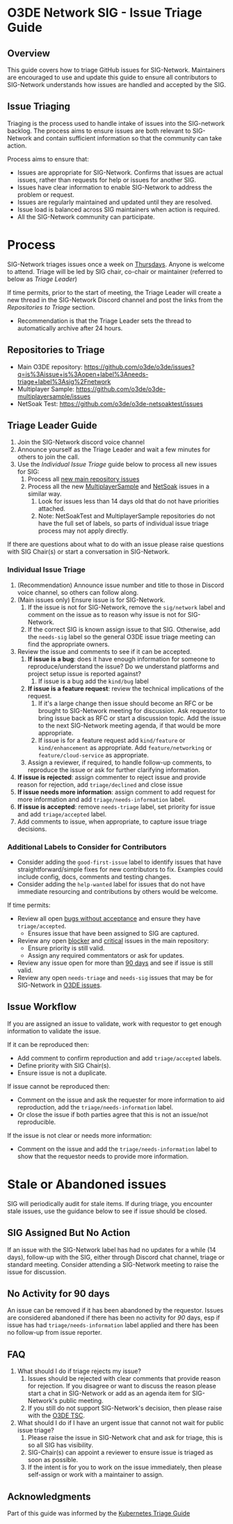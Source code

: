 # O3DE Network SIG - Issue Triage Guide

## Overview
This guide covers how to triage GitHub issues for SIG-Network. Maintainers are encouraged to use and update this guide to ensure
all contributors to SIG-Network understands how issues are handled and accepted by the SIG.


##  Issue Triaging
Triaging is the process used to handle intake of issues into the SIG-network backlog. The process aims to ensure issues are both relevant to SIG-Network
and contain sufficient information so that the community can take action.

Process aims to ensure that:
* Issues are appropriate for SIG-Network. Confirms that issues are actual issues, rather than requests for help or issues for another SIG.
* Issues have clear information to enable SIG-Network to address the problem or request.
* Issues are regularly maintained and updated until they are resolved.  
* Issue load is balanced across SIG maintainers when action is required.
* All the SIG-Network community can participate.

# Process
SIG-Network triages issues once a week on [Thursdays](https://lists.o3de.org/g/o3de-calendar/viewevent?repeatid=39342&eventid=1263668&calstart=2022-01-20). Anyone is welcome to attend. Triage will be led by SIG chair, co-chair or maintainer (referred to below as *Triage Leader*)

If time permits, prior to the start of meeting, the Triage Leader will create a new thread in the SIG-Network Discord channel and post the links from the *Repositories to Triage* section.
* Recommendation is that the Triage Leader sets the thread to automatically archive after 24 hours.

## Repositories to Triage
* Main O3DE repository: https://github.com/o3de/o3de/issues?q=is%3Aissue+is%3Aopen+label%3Aneeds-triage+label%3Asig%2Fnetwork 
* Multiplayer Sample: https://github.com/o3de/o3de-multiplayersample/issues
* NetSoak Test: https://github.com/o3de/o3de-netsoaktest/issues

## Triage Leader Guide
1. Join the SIG-Network discord voice channel
2. Announce yourself as the Triage Leader and wait a few minutes for others to join the call.
3. Use the *Individual Issue Triage* guide below to process all new issues for SIG:
   1. Process all [new main repository issues](https://github.com/o3de/o3de/issues?q=is%3Aissue+is%3Aopen+label%3Aneeds-triage+label%3Asig%2Fnetwork )
   2. Process all the new [MultiplayerSample](https://github.com/o3de/o3de-multiplayersample/issues) and [NetSoak](https://github.com/o3de/o3de-netsoaktest/issues) issues in a similar way.
      1. Look for issues less than 14 days old that do not have priorities attached. 
      2. Note: NetSoakTest and MultiplayerSample repositories do not have the full set of labels, so parts of individual issue triage process may not apply directly.

If there are questions about what to do with an issue please raise questions with SIG Chair(s) or start a conversation in SIG-Network.

### Individual Issue Triage
1. (Recommendation) Announce issue number and title to those in Discord voice channel, so others can follow along. 
2. (Main issues only) Ensure issue is for SIG-Network. 
   1. If the issue is not for SIG-Network, remove the `sig/network` label and comment on the issue as to reason why issue is not for SIG-Network. 
   2. If the correct SIG is known assign issue to that SIG. Otherwise, add the `needs-sig` label so the general O3DE issue triage meeting can find the appropriate owners. 
3. Review the issue and comments to see if it can be accepted. 
   1. **If issue is a bug**: does it have enough information for someone to reproduce/understand the issue? Do we understand platforms and project setup issue is reported against? 
      1.  If issue is a bug add the `kind/bug` label
   2. **If issue is a feature request**: review the technical implications of the request. 
      1. If it's a large change then issue should become an RFC or be brought to SIG-Network meeting for discussion. Ask requestor to bring issue back as RFC or start a discussion topic. Add the issue to the next SIG-Network meeting agenda, if that would be more appropriate. 
      2. If issue is for a feature request add `kind/feature`  or `kind/enhancement` as appropriate. Add `feature/networking` or `feature/cloud-service` as appropriate.
   3. Assign a reviewer, if required, to handle follow-up comments, to reproduce the issue or ask for further clarifying information.
4. **If issue is rejected**: assign commenter to reject issue and provide reason for rejection, add `triage/declined` and close issue
5. **If issue needs more information**: assign comment to add request for more information and add `triage/needs-information` label.
6. **If issue is accepted**: remove `needs-triage` label, set priority for issue and add `triage/accepted` label. 
7. Add comments to issue, when appropriate, to capture issue triage decisions.

### Additional Labels to Consider for Contributors
* Consider adding the `good-first-issue` label to identify issues that have straightforward/simple fixes for new contributors to fix. Examples could include config, docs, comments and testing changes.
* Consider adding the `help-wanted` label for issues that do not have immediate resourcing and contributions by others would be welcome.

If time permits:
* Review all open [bugs without acceptance](https://github.com/o3de/o3de/issues?q=is%3Aissue+is%3Aopen+label%3Asig%2Fnetwork+-label%3Afeature%2Fnetworking) and ensure they have `triage/accepted`.
  * Ensures issue that have been assigned to SIG are captured.
* Review any open [blocker](https://github.com/o3de/o3de/issues?q=is%3Aissue+is%3Aopen+label%3Asig%2Fnetwork+label%3Apriority%2Fblocker) and [critical](https://github.com/o3de/o3de/issues?q=is%3Aissue+is%3Aopen+label%3Asig%2Fnetwork+label%3Apriority%2Fcritical) issues in the main repository:
  * Ensure priority is still valid.
  * Assign any required commentators or ask for updates.
* Review any issue open for more than [90 days](https://github.com/o3de/o3de/issues?q=is%3Aissue+is%3Aopen+label%3Asig%2Fnetwork+sort%3Acreated-asc) and see if issue is still valid.
* Review any open `needs-triage` and `needs-sig` issues that may be for SIG-Network in [O3DE issues](https://github.com/o3de/o3de/issues?q=is%3Aissue+is%3Aopen+label%3Aneeds-sig+label%3Aneeds-triage+).

## Issue Workflow
If you are assigned an issue to validate, work with requestor to get enough information to validate the issue.

If it can be reproduced then:
* Add comment to confirm reproduction and add `triage/accepted` labels.
* Define priority with SIG Chair(s).
* Ensure issue is not a duplicate.

If issue cannot be reproduced then:
* Comment on the issue and ask the requester for more information to aid reproduction, add the `triage/needs-information` label.
* Or close the issue if both parties agree that this is not an issue/not reproducible.

If the issue is not clear or needs more information:
* Comment on the issue and add the `triage/needs-information` label to show that the requestor needs to provide more information.

# Stale or Abandoned issues
SIG will periodically audit for stale items. If during triage, you encounter stale issues, use the guidance below to see if issue should be closed.

## SIG Assigned But No Action
If an issue with the SIG-Network label has had no updates for a while (14 days), follow-up with the SIG, either through Discord chat channel, triage or standard meeting. Consider attending a SIG-Network meeting to raise the issue for discussion.

## No Activity for 90 days
An issue can be removed if it has been abandoned by the requestor. Issues are considered abandoned if there has been no activity for *90* days, esp if issue has had `triage/needs-information` label applied and there has been no follow-up from issue reporter.

## FAQ

1. What should I do if triage rejects my issue?
   1. Issues should be rejected with clear comments that provide reason for rejection. If you disagree or want to discuss the reason please start a chat in SIG-Network or add as an agenda item for SIG-Network's public meeting.
   2. If you still do not support SIG-Network's decision, then please raise with the [O3DE TSC](https://github.com/o3de/tsc).
2. What should I do if I have an urgent issue that cannot not wait for public issue triage?
   1. Please raise the issue in SIG-Network chat and ask for triage, this is so all SIG has visibility.
   2. SIG-Chair(s) can appoint a reviewer to ensure issue is triaged as soon as possible.
   3. If the intent is for you to work on the issue immediately, then please self-assign or work with a maintainer to assign.

## Acknowledgments
Part of this guide was informed by the [Kubernetes Triage Guide](https://github.com/kubernetes/community/blob/master/contributors/guide/issue-triage.md)